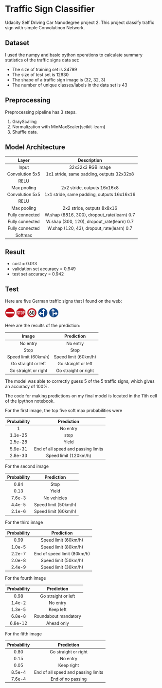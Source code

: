 [image1]: ./images_from_web/german_traffic_sign_1.png "Traffic Sign 1"
[image2]: ./images_from_web/german_traffic_sign_2.png "Traffic Sign 2"
[image3]: ./images_from_web/german_traffic_sign_3.png "Traffic Sign 3"
[image4]: ./images_from_web/german_traffic_sign_4.png "Traffic Sign 4"
[image5]: ./images_from_web/german_traffic_sign_5.png "Traffic Sign 5"

# Traffic Sign Classifier
Udacity Self Driving Car Nanodegree project 2.
This project classify traffic sign with simple Convolutinon Network.

## Dataset
I used the numpy and basic python operations to calculate summary statistics of the traffic
signs data set:

* The size of training set is 34799
* The size of test set is 12630
* The shape of a traffic sign image is (32, 32, 3)
* The number of unique classes/labels in the data set is 43 

## Preprocessing
Preprocessing pipeline has 3 steps.

1. GrayScaling
2. Normalization with MinMaxScaler(scikit-learn)
3. Shuffle data.

## Model Architecture
| Layer            | Description                                   | 
|:----------------:|:---------------------------------------------:| 
| Input            | 32x32x3 RGB image                             | 
| Convolution 5x5  | 1x1 stride, same padding, outputs 32x32x8     |
| RELU		       |                                               |
| Max pooling	   | 2x2 stride,  outputs 16x16x8                  |
| Convolution 5x5  | 1x1 stride, same padding, outputs 16x16x16    |
| RELU		       |                                               |
| Max pooling	   | 2x2 stride,  outputs 8x8x16                   |
| Fully connected  | W.shap (8*8*16, 300), dropout_rate(learn) 0.7 |
| Fully connected  | W.shap (300, 120), dropout_rate(learn) 0.7	   |
| Fully connected  | W.shap (120, 43), dropout_rate(learn) 0.7 	   |
| Softmax	       |                                               |

## Result
* cost = 0.013
* validation set accuracy = 0.949
* test set accuracy = 0.942

## Test
Here are five German traffic signs that I found on the web:

![alt text][image1] ![alt text][image2] ![alt text][image3] 
![alt text][image4] ![alt text][image5]

Here are the results of the prediction:

| Image			        |     Prediction	        	| 
|:-----------------------------:|:-------------------------------------:| 
| No entry      		| No entry 				| 
| Stop    			| Stop					|
| Speed limit (60km/h)	   	| Speed limit (60km/h)			|
| Go straight or left	      	| Go straight or left			|
| Go straight or right		| Go straight or right 			|

The model was able to correctly guess 5 of the 5 traffic signs, which gives an accuracy of 100%. 

The code for making predictions on my final model is located in the 11th cell of the Ipython notebook.

For the first image, the top five soft max probabilities were

| Probability         	|     Prediction	       			| 
|:---------------------:|:---------------------------------------------:| 
| 1         		| No entry  					| 
| 1.1e-25     		| stop	 					|
| 2.5e-28		| Yield						|
| 5.9e-31     		| End of all speed and passing limits		|
| 2.8e-33		| Speed limit (120km/h)     			|

For the second image

| Probability         	|     Prediction	       			| 
|:---------------------:|:---------------------------------------------:| 
| 0.84         		| Stop  					| 
| 0.13     		| Yield	 					|
| 7.6e-3		| No vehicles					|
| 4.4e-5     		| Speed limit (50km/h)				|
| 2.1e-6		| Speed limit (60km/h)     			|

For the third image

| Probability         	|     Prediction	       			| 
|:---------------------:|:---------------------------------------------:| 
| 0.99         		| Speed limit (60km/h)  			| 
| 1.0e-5     		| Speed limit (80km/h)	 			|
| 2.2e-7		| End of speed limit (80km/h)			|
| 2.0e-8     		| Speed limit (50km/h)				|
| 2.4e-9		| Speed limit (30km/h)		 		|

For the fourth image

| Probability         	|     Prediction	       			| 
|:---------------------:|:---------------------------------------------:| 
| 0.98         		| Go straight or left 				| 
| 1.4e-2     		| No entry 					|
| 1.3e-5		| Keep left					|
| 6.8e-8     		| Roundabout mandatory				|
| 6.8e-12		| Ahead only     				|

For the fifth image

| Probability         	|     Prediction	       			| 
|:---------------------:|:---------------------------------------------:| 
| 0.80         		| Go straight or right  			| 
| 0.15     		| No entry	 				|
| 0.05			| Keep right					|
| 8.5e-4     		| End of all speed and passing limits		|
| 7.6e-4		| End of no passing	     			|


